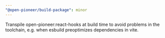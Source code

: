 ```yaml
---
"@open-pioneer/build-package": minor
---
```


Transpile open-pioneer:react-hooks at build time to avoid problems in the toolchain, e.g. when esbuild preoptimizes dependencies in vite.
